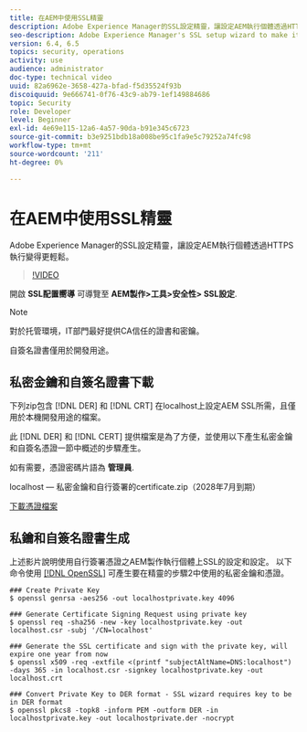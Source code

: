 ```yaml
---
title: 在AEM中使用SSL精靈
description: Adobe Experience Manager的SSL設定精靈，讓設定AEM執行個體透過HTTPS執行變得更輕鬆。
seo-description: Adobe Experience Manager's SSL setup wizard to make it easier to set up an AEM instance to run over HTTPS.
version: 6.4, 6.5
topics: security, operations
activity: use
audience: administrator
doc-type: technical video
uuid: 82a6962e-3658-427a-bfad-f5d35524f93b
discoiquuid: 9e666741-0f76-43c9-ab79-1ef149884686
topic: Security
role: Developer
level: Beginner
exl-id: 4e69e115-12a6-4a57-90da-b91e345c6723
source-git-commit: b3e9251bdb18a008be95c1fa9e5c79252a74fc98
workflow-type: tm+mt
source-wordcount: '211'
ht-degree: 0%

---
```


# 在AEM中使用SSL精靈

Adobe Experience Manager的SSL設定精靈，讓設定AEM執行個體透過HTTPS執行變得更輕鬆。

>[!VIDEO](https://video.tv.adobe.com/v/17993?quality=12&learn=on)

開啟 __SSL配置嚮導__ 可導覽至 __AEM製作>工具>安全性> SSL設定__.

>[!NOTE]
>
>對於托管環境，IT部門最好提供CA信任的證書和密鑰。
>
>自簽名證書僅用於開發用途。

## 私密金鑰和自簽名證書下載

下列zip包含 [!DNL DER] 和 [!DNL CRT] 在localhost上設定AEM SSL所需，且僅用於本機開發用途的檔案。

此 [!DNL DER] 和 [!DNL CERT] 提供檔案是為了方便，並使用以下產生私密金鑰和自簽名憑證一節中概述的步驟產生。

如有需要，憑證密碼片語為 **管理員**.

localhost — 私密金鑰和自行簽署的certificate.zip（2028年7月到期）

[下載憑證檔案](assets/use-the-ssl-wizard/certificate.zip)

## 私鑰和自簽名證書生成

上述影片說明使用自行簽署憑證之AEM製作執行個體上SSL的設定和設定。 以下命令使用 [[!DNL OpenSSL]](https://www.openssl.org/) 可產生要在精靈的步驟2中使用的私密金鑰和憑證。

```shell
### Create Private Key
$ openssl genrsa -aes256 -out localhostprivate.key 4096

### Generate Certificate Signing Request using private key
$ openssl req -sha256 -new -key localhostprivate.key -out localhost.csr -subj '/CN=localhost'

### Generate the SSL certificate and sign with the private key, will expire one year from now
$ openssl x509 -req -extfile <(printf "subjectAltName=DNS:localhost") -days 365 -in localhost.csr -signkey localhostprivate.key -out localhost.crt

### Convert Private Key to DER format - SSL wizard requires key to be in DER format
$ openssl pkcs8 -topk8 -inform PEM -outform DER -in localhostprivate.key -out localhostprivate.der -nocrypt
```

